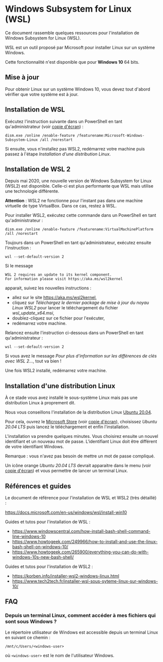 # Windows Subsystem for Linux (WSL)

Ce document rassemble quelques ressources pour l'installation de Windows Subsystem for Linux (WSL).

WSL est un outil proposé par Microsoft pour installer Linux sur un système Windows.

Cette fonctionnalité n'est disponible que pour **Windows 10** 64 bits.


## Mise à jour 

Pour obtenir Linux sur un système Windows 10, vous devez tout d'abord vérifier que votre système est à jour.

## Installation de WSL

Exécutez l'instruction suivante dans un PowerShell en tant qu'administrateur (voir [copie d'écran](img/powershell_demo.jpg)) :
```
dism.exe /online /enable-feature /featurename:Microsoft-Windows-Subsystem-Linux /all /norestart
```

Si ensuite, vous n'installez pas WSL2, redémarrez votre machine puis passez à l'étape *Installation d'une distribution Linux*.


## Installation de WSL 2

Depuis mai 2020, une nouvelle version de Windows Subsystem for Linux (WSL2) est disponible. Celle-ci est plus performante que WSL mais utilise une technologie différente.

**Attention** : WSL2 ne fonctionne pour l'instant pas dans une machine virtuelle de type VirtualBox. Dans ce cas, restez à WSL.

Pour installer WSL2, exécutez cette commande dans un PowerShell en tant qu'administrateur :
```
dism.exe /online /enable-feature /featurename:VirtualMachinePlatform /all /norestart
```

Toujours dans un PowerShell en tant qu'administrateur, exécutez ensuite l'instruction :
```
wsl --set-default-version 2
```
Si le message
```
WSL 2 requires an update to its kernel component. 
For information please visit https://aka.ms/wsl2kernel
```
apparait, suivez les nouvelles instructions :
- allez sur le site https://aka.ms/wsl2kernel, 
- cliquez sur *Téléchargez le dernier package de mise à jour du noyau Linux WSL2* pour lancer le téléchargement du fichier *wsl_update_x64.msi*,
- doublez-cliquez sur ce fichier pour l'exécuter,
- redémarrez votre machine.

Relancez ensuite l'instruction ci-dessous dans un PowerShell en tant qu'administrateur :
```
wsl --set-default-version 2
```

Si vous avez le message *Pour plus d'information sur les différences de clés avec WSL 2...*, tout va bien !

Une fois WSL2 installé, redémarrez votre machine.


## Installation d'une distribution Linux

À ce stade vous avez installé le sous-système Linux mais pas une distribution Linux à proprement dit.

Nous vous conseillons l'installation de la distribution Linux [Ubuntu 20.04](https://www.microsoft.com/fr-fr/p/ubuntu-2004-lts/9n6svws3rx71?activetab=pivot:overviewtab).

Pour cela, ouvrez le [Microsoft Store](https://aka.ms/wslstore) (voir [copie d'écran](img/microsoft_store_demo.jpg)), choisissez *Ubuntu 20.04 LTS* puis lancez le téléchargement et enfin l'installation.

L'installation va prendre quelques minutes. Vous choisirez ensuite un nouvel identifiant et un nouveau mot de passe. L'identifiant Linux doit être différent de votre identifiant Windows.

Remarque : vous n'avez pas besoin de mettre un mot de passe compliqué.

Un icône orange *Ubuntu 20.04 LTS* devrait apparaitre dans le menu (voir [copie d'écran](img/ubuntu_icon_demo.jpg)) et vous permettre de lancer un terminal Linux.


## Références et guides

Le document de référence pour l'installation de WSL et WSL2 (très détaillé) :

https://docs.microsoft.com/en-us/windows/wsl/install-win10


Guides et tutos pour l'installation de WSL :

- https://www.windowscentral.com/how-install-bash-shell-command-line-windows-10
- https://www.howtogeek.com/249966/how-to-install-and-use-the-linux-bash-shell-on-windows-10/
- https://www.howtogeek.com/265900/everything-you-can-do-with-windows-10s-new-bash-shell/


Guides et tutos pour l'installation de WSL2 :

- https://korben.info/installer-wsl2-windows-linux.html
- https://www.tech2tech.fr/installer-wsl-sous-syteme-linux-sur-windows-10/


## FAQ

### Depuis un terminal Linux, comment accéder à mes fichiers qui sont sous Windows ?

Le répertoire utilisateur de Windows est accessible depuis un terminal Linux en suivant ce chemin :

```
/mnt/c/Users/<windows-user>
```

où `<windows-user>` est le nom de l'utilisateur Windows.

